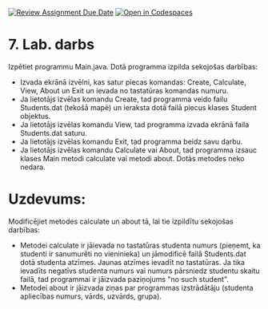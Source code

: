 [![Review Assignment Due Date](https://classroom.github.com/assets/deadline-readme-button-24ddc0f5d75046c5622901739e7c5dd533143b0c8e959d652212380cedb1ea36.svg)](https://classroom.github.com/a/41u1QVAe)
[![Open in Codespaces](https://classroom.github.com/assets/launch-codespace-7f7980b617ed060a017424585567c406b6ee15c891e84e1186181d67ecf80aa0.svg)](https://classroom.github.com/open-in-codespaces?assignment_repo_id=14437719)
# 7. Lab. darbs
Izpētiet programmu Main.java. Dotā programma izpilda sekojošas darbības:
* Izvada ekrānā izvēlni, kas satur piecas komandas: Create, Calculate, View, About un Exit un ievada no tastatūras komandas numuru.
* Ja lietotājs izvēlas komandu Create, tad programma veido failu Students.dat (tekošā mapē) un ieraksta dotā failā piecus klases Student objektus.
* Ja lietotājs izvēlas komandu View, tad programma izvada ekrānā faila Students.dat saturu.
* Ja lietotājs izvēlas komandu Exit, tad programma beidz savu darbu.
* Ja lietotājs izvēlas komandu Calculate vai About, tad programma izsauc klases Main metodi calculate vai metodi about. Dotās metodes neko nedara.

# Uzdevums:
Modificējiet metodes calculate un about tā, lai tie izpildītu sekojošas darbības:
* Metodei calculate ir jāievada no tastatūras studenta numurs (pieņemt, ka studenti ir sanumurēti no vieninieka) un jāmodificē failā Students.dat dotā studenta atzīmes. Jaunas atzīmes ievadīt no tastatūras. Ja tika ievadīts negatīvs studenta numurs vai numurs pārsniedz studentu skaitu failā, tad programmai ir jāizvada paziņojums "no such student".
* Metodei about ir jāizvada ziņas par programmas izstrādātāju (studenta apliecības numurs, vārds, uzvārds, grupa). 


